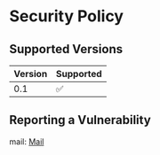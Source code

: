 # Security Policy

## Supported Versions

| Version | Supported          |
| ------- | ------------------ |
| 0.1   | :white_check_mark:   |

## Reporting a Vulnerability
mail: <a href="mailto:yatharthk2406@gmail.com">Mail</a>
